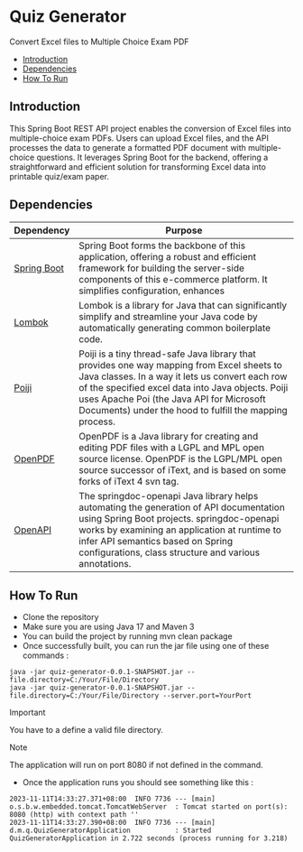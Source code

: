 # Quiz Generator
Convert Excel files to Multiple Choice Exam PDF

- [Introduction](#introduction)
- [Dependencies](#dependencies)
- [How To Run](#how-to-run)

## Introduction
This Spring Boot REST API project enables the conversion of Excel files into multiple-choice exam PDFs. Users can upload Excel files, and the API processes the data to generate a formatted PDF document with multiple-choice questions. It leverages Spring Boot for the backend, offering a straightforward and efficient solution for transforming Excel data into printable quiz/exam paper.

## Dependencies
| Dependency | Purpose |
| ------------- | ------------- |
| [Spring Boot](https://spring.io/projects/spring-boot) | Spring Boot forms the backbone of this application, offering a robust and efficient framework for building the server-side components of this e-commerce platform. It simplifies configuration, enhances 
| [Lombok](https://projectlombok.org) | Lombok is a library for Java that can significantly simplify and streamline your Java code by automatically generating common boilerplate code. |
| [Poiji](https://github.com/ozlerhakan/poiji) | Poiji is a tiny thread-safe Java library that provides one way mapping from Excel sheets to Java classes. In a way it lets us convert each row of the specified excel data into Java objects. Poiji uses Apache Poi (the Java API for Microsoft Documents) under the hood to fulfill the mapping process. |
| [OpenPDF](https://github.com/LibrePDF/OpenPDF) | OpenPDF is a Java library for creating and editing PDF files with a LGPL and MPL open source license. OpenPDF is the LGPL/MPL open source successor of iText, and is based on some forks of iText 4 svn tag. |
| [OpenAPI](https://springdoc.org) | The springdoc-openapi Java library helps automating the generation of API documentation using Spring Boot projects. springdoc-openapi works by examining an application at runtime to infer API semantics based on Spring configurations, class structure and various annotations. |

## How To Run
- Clone the repository
- Make sure you are using Java 17 and Maven 3
- You can build the project by running mvn clean package
- Once successfully built, you can run the jar file using one of these commands :
```
java -jar quiz-generator-0.0.1-SNAPSHOT.jar --file.directory=C:/Your/File/Directory
java -jar quiz-generator-0.0.1-SNAPSHOT.jar --file.directory=C:/Your/File/Directory --server.port=YourPort
```
> [!IMPORTANT]  
> You have to a define a valid file directory.

> [!NOTE]  
> The application will run on port 8080 if not defined in the command.

- Once the application runs you should see something like this :
```
2023-11-11T14:33:27.371+08:00  INFO 7736 --- [main] o.s.b.w.embedded.tomcat.TomcatWebServer  : Tomcat started on port(s): 8080 (http) with context path ''
2023-11-11T14:33:27.390+08:00  INFO 7736 --- [main] d.m.q.QuizGeneratorApplication           : Started QuizGeneratorApplication in 2.722 seconds (process running for 3.218)
```
